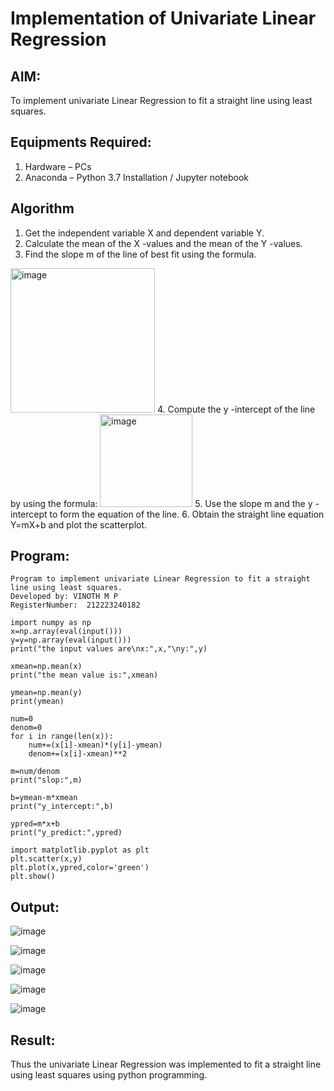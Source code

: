 # Implementation of Univariate Linear Regression
## AIM:
To implement univariate Linear Regression to fit a straight line using least squares.

## Equipments Required:
1. Hardware – PCs
2. Anaconda – Python 3.7 Installation / Jupyter notebook

## Algorithm
1. Get the independent variable X and dependent variable Y.
2. Calculate the mean of the X -values and the mean of the Y -values.
3. Find the slope m of the line of best fit using the formula. 
<img width="231" alt="image" src="https://user-images.githubusercontent.com/93026020/192078527-b3b5ee3e-992f-46c4-865b-3b7ce4ac54ad.png">
4. Compute the y -intercept of the line by using the formula:
<img width="148" alt="image" src="https://user-images.githubusercontent.com/93026020/192078545-79d70b90-7e9d-4b85-9f8b-9d7548a4c5a4.png">
5. Use the slope m and the y -intercept to form the equation of the line.
6. Obtain the straight line equation Y=mX+b and plot the scatterplot.

## Program:
```
Program to implement univariate Linear Regression to fit a straight line using least squares.
Developed by: VINOTH M P
RegisterNumber:  212223240182

import numpy as np
x=np.array(eval(input()))
y=y=np.array(eval(input()))
print("the input values are\nx:",x,"\ny:",y)

xmean=np.mean(x)
print("the mean value is:",xmean)

ymean=np.mean(y)
print(ymean)

num=0
denom=0
for i in range(len(x)):
    num+=(x[i]-xmean)*(y[i]-ymean)
    denom+=(x[i]-xmean)**2

m=num/denom
print("slop:",m)

b=ymean-m*xmean
print("y_intercept:",b)

ypred=m*x+b
print("y_predict:",ypred)

import matplotlib.pyplot as plt
plt.scatter(x,y)
plt.plot(x,ypred,color='green')
plt.show()
```
## Output:

![image](https://github.com/user-attachments/assets/c52ef4fa-1ad2-485e-9ccd-d0de7a41b650)

![image](https://github.com/user-attachments/assets/ee697820-9bbf-403f-90ad-ce3d2a1af87b)

![image](https://github.com/user-attachments/assets/b4a267bf-e296-4a9e-bd3e-91db9916df44)

![image](https://github.com/user-attachments/assets/981f93cb-4b57-443c-8531-e563efc15b98)

![image](https://github.com/user-attachments/assets/6a0978e4-ba04-4a6e-bde6-413b1b3f58d7)

## Result:
Thus the univariate Linear Regression was implemented to fit a straight line using least squares using python programming.
